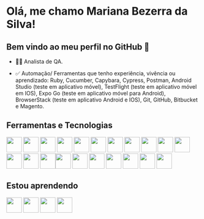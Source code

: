 # Olá, me chamo Mariana Bezerra da Silva! 
## Bem vindo ao meu perfil no GitHub 👋

- 🧑‍💻 Analista de QA.

- ✅ Automação/ Ferramentas que tenho experiência, vivência ou aprendizado: Ruby, Cucumber, Capybara, Cypress, Postman, Android Studio (teste em aplicativo móvel), TestFlight (teste em aplicativo móvel em IOS), Expo Go (teste em aplicativo móvel para Android), BrowserStack (teste em aplicativo Android e IOS), Git, GitHub, Bitbucket e Magento.

## Ferramentas e Tecnologias

<img src="https://cdn.jsdelivr.net/gh/devicons/devicon/icons/ruby/ruby-original.svg" width="40" height="40"/> <img src="https://cdn.jsdelivr.net/gh/devicons/devicon/icons/rspec/rspec-original.svg" width="40" height="40"> <img src="https://cdn.jsdelivr.net/gh/devicons/devicon/icons/cucumber/cucumber-plain.svg" width="40" height="40"/> <img src="https://cdn.jsdelivr.net/gh/devicons/devicon/icons/javascript/javascript-original.svg" width="40" height="40"/> <img src="https://cdn.jsdelivr.net/gh/devicons/devicon/icons/nodejs/nodejs-original.svg" width="40" height="40"/> <img src="https://cdn.jsdelivr.net/gh/devicons/devicon/icons/html5/html5-original.svg" width="40" height="40"/> <img src="https://cdn.jsdelivr.net/gh/devicons/devicon/icons/css3/css3-original.svg" width="40" height="40"/> <img src="https://cdn.jsdelivr.net/gh/devicons/devicon/icons/android/android-original.svg" width="40" height="40"/> <img src="https://cdn.jsdelivr.net/gh/devicons/devicon/icons/androidstudio/androidstudio-original.svg" width="40" height="40"/> <img src="https://cdn.jsdelivr.net/gh/devicons/devicon/icons/bitbucket/bitbucket-original.svg" width="40" height="40"/> <img src="https://cdn.jsdelivr.net/gh/devicons/devicon/icons/confluence/confluence-original.svg" width="40" height="40"/><img src="https://cdn.jsdelivr.net/gh/devicons/devicon/icons/jira/jira-original.svg" width="40" height="40"/> <img src="https://cdn.jsdelivr.net/gh/devicons/devicon/icons/visualstudio/visualstudio-plain.svg" width="40" height="40"/> <img src="https://cdn.jsdelivr.net/gh/devicons/devicon/icons/firebase/firebase-plain.svg" width="40" height="40"/><img src="https://cdn.jsdelivr.net/gh/devicons/devicon/icons/git/git-original.svg" width="40" height="40"/> <img src="https://cdn.jsdelivr.net/gh/devicons/devicon/icons/github/github-original.svg" width="40" height="40"/> <img src="https://cdn.jsdelivr.net/gh/devicons/devicon/icons/google/google-original.svg" width="40" height="40"/> <img src="https://cdn.jsdelivr.net/gh/devicons/devicon/icons/chrome/chrome-original.svg" width="40" height="40"/> <img src="https://cdn.jsdelivr.net/gh/devicons/devicon/icons/firefox/firefox-original.svg" width="40" height="40"/> <img src="https://cdn.jsdelivr.net/gh/devicons/devicon/icons/safari/safari-original.svg" width="40" height="40"/> <img src="https://cdn.jsdelivr.net/gh/devicons/devicon/icons/magento/magento-original.svg" width="40" height="40"/>

## Estou aprendendo

<img src="https://cdn.jsdelivr.net/gh/devicons/devicon/icons/java/java-original.svg"  width="40" height="40"/> <img src="https://cdn.jsdelivr.net/gh/devicons/devicon/icons/selenium/selenium-original.svg"  width="40" height="40"/> <img src="https://cdn.jsdelivr.net/gh/devicons/devicon/icons/mysql/mysql-original.svg"  width="40" height="40"/> <link rel="stylesheet" href="https://cdn.jsdelivr.net/gh/devicons/devicon@v2.15.1/devicon.min.css"  width="40" height="40"/> <img src="https://cdn.jsdelivr.net/gh/devicons/devicon/icons/graphql/graphql-plain.svg"  width="40" height="40"/>

<!--
**mariana-be/mariana-be** is a ✨ _special_ ✨ repository because its `README.md` (this file) appears on your GitHub profile.

Here are some ideas to get you started:

- 🔭 I’m currently working on ...
- 🌱 I’m currently learning ...
- 👯 I’m looking to collaborate on ...
- 🤔 I’m looking for help with ...
- 💬 Ask me about ...
- 📫 How to reach me: ...
- 😄 Pronouns: ...
- ⚡ Fun fact: ...
-->
